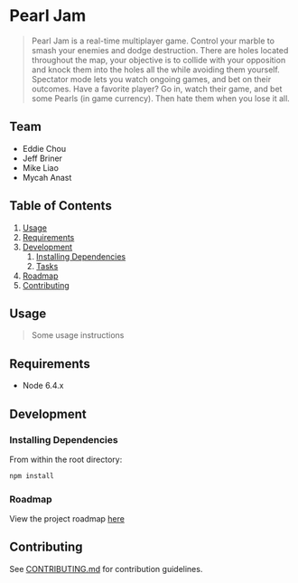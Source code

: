 # Pearl Jam

> Pearl Jam is a real-time multiplayer game. Control your marble to smash your enemies and dodge destruction. There are holes located throughout the map, your objective is to collide with your opposition and knock them into the holes all the while avoiding them yourself. Spectator mode lets you watch ongoing games, and bet on their outcomes. Have a favorite player? Go in, watch their game, and bet some Pearls (in game currency). Then hate them when you lose it all.

## Team

  - Eddie Chou
  - Jeff Briner
  - Mike Liao
  - Mycah Anast

## Table of Contents

1. [Usage](#Usage)
1. [Requirements](#requirements)
1. [Development](#development)
    1. [Installing Dependencies](#installing-dependencies)
    1. [Tasks](#tasks)
1. [Roadmap](#roadmap)
1. [Contributing](#contributing)

## Usage

> Some usage instructions

## Requirements

- Node 6.4.x

## Development

### Installing Dependencies

From within the root directory:

```sh
npm install
```

### Roadmap

View the project roadmap [here](https://docs.google.com/spreadsheets/d/1K6SgifghO9YU1ZFDZCrbLhsD2Cz2aclzMWTM2eAZZyA/edit#gid=0)


## Contributing

See [CONTRIBUTING.md](CONTRIBUTING.md) for contribution guidelines.
